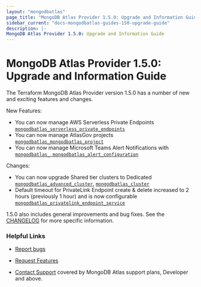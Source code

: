 ```yaml
---
layout: "mongodbatlas"
page_title: "MongoDB Atlas Provider 1.5.0: Upgrade and Information Guide"
sidebar_current: "docs-mongodbatlas-guides-150-upgrade-guide"
description: |-
MongoDB Atlas Provider 1.5.0: Upgrade and Information Guide
---
```


# MongoDB Atlas Provider 1.5.0: Upgrade and Information Guide

The Terraform MongoDB Atlas Provider version 1.5.0 has a number of new and exciting features and changes.

New Features:
* You can now manage AWS Serverless Private Endpoints [`mongodbatlas_serverless_private_endpoints`](https://registry.terraform.io/providers/mongodb/mongodbatlas/latest/docs/resources/serverless_private_endpoints)
* You can now manage AtlasGov projects [`mongodbatlas_mongodbatlas_project`](https://registry.terraform.io/providers/mongodb/mongodbatlas/latest/docs/resources/project)
* You can now manage Microsoft Teams Alert Notifications with [`mongodbatlas_ mongodbatlas_alert_configuration`](https://registry.terraform.io/providers/mongodb/mongodbatlas/latest/docs/resources/alert_configuration)

Changes:
* You can now upgrade Shared tier clusters to Dedicated [`mongodbatlas_advanced_cluster`](https://registry.terraform.io/providers/mongodb/mongodbatlas/latest/docs/resources/advanced_cluster),   [`mongodbatlas_cluster`](https://registry.terraform.io/providers/mongodb/mongodbatlas/latest/docs/resources/cluster)
* Default timeout for PrivateLink Endpoint create & delete increased to 2 hours (previously 1 hour) and is now configurable [`mongodbatlas_privatelink_endpoint_service`](https://registry.terraform.io/providers/mongodb/mongodbatlas/latest/docs/resources/privatelink_endpoint_service)


1.5.0 also includes general improvements and bug fixes. See the [CHANGELOG](https://github.com/mongodb/terraform-provider-mongodbatlas/blob/master/CHANGELOG.md) for more specific information.


### Helpful Links

* [Report bugs](https://github.com/mongodb/terraform-provider-mongodbatlas/issues)

* [Request Features](https://feedback.mongodb.com/forums/924145-atlas?category_id=370723)

* [Contact Support](https://docs.atlas.mongodb.com/support/) covered by MongoDB Atlas support plans, Developer and above.
  
